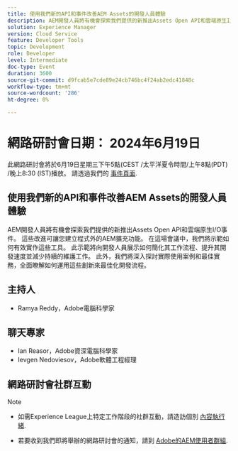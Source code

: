 ```yaml
---
title: 使用我們新的API和事件改善AEM Assets的開發人員體驗
description: AEM開發人員將有機會探索我們提供的新推出Assets Open API和雲端原生I/O事件。 這些改進可讓您建立程式外的AEM擴充功能。 在這場會議中，我們將示範如何有效實作這些工具。 此示範將向開發人員展示如何簡化其工作流程、提升其開發速度並減少持續的維護工作。 此外，我們將深入探討實際使用案例和最佳實務，全面瞭解如何運用這些創新來最佳化開發流程。
solution: Experience Manager
version: Cloud Service
feature: Developer Tools
topic: Development
role: Developer
level: Intermediate
doc-type: Event
duration: 3600
source-git-commit: d9fcab5e7cde89e24cb746bc4f24ab2edc41848c
workflow-type: tm+mt
source-wordcount: '286'
ht-degree: 0%

---
```


# 網路研討會日期： 2024年6月19日

此網路研討會將於6月19日星期三下午5點(CEST /太平洋夏令時間/上午8點(PDT) /晚上8:30 (IST)播放。
請透過我們的 [事件頁面](https://adobe.ly/3wLRpdI).

## 使用我們新的API和事件改善AEM Assets的開發人員體驗

AEM開發人員將有機會探索我們提供的新推出Assets Open API和雲端原生I/O事件。 這些改進可讓您建立程式外的AEM擴充功能。 在這場會議中，我們將示範如何有效實作這些工具。 此示範將向開發人員展示如何簡化其工作流程、提升其開發速度並減少持續的維護工作。 此外，我們將深入探討實際使用案例和最佳實務，全面瞭解如何運用這些創新來最佳化開發流程。

## 主持人

* Ramya Reddy，Adobe電腦科學家

## 聊天專家

* Ian Reasor，Adobe資深電腦科學家
* Ievgen Nedoviesov，Adobe軟體工程經理

## 網路研討會社群互動

>[!NOTE]
> 
>* 如需Experience League上特定工作階段的社群互動，請造訪個別 [內容執行緒](https://adobe.ly/3UQXwFO).
>
>* 若要收到我們即將舉辦的網路研討會的通知，請到 [Adobe的AEM使用者群組](https://aem-augs.adobe.com/).
